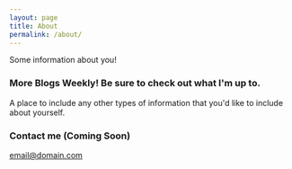 ```yaml
---
layout: page
title: About
permalink: /about/
---
```


Some information about you!

### More Blogs Weekly! Be sure to check out what I'm up to.

A place to include any other types of information that you'd like to include about yourself.

### Contact me (Coming Soon)

[email@domain.com](mailto:email@domain.com)
